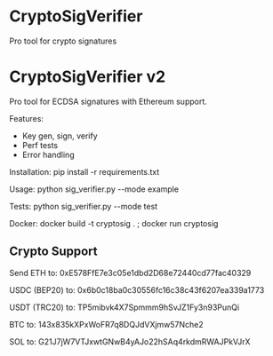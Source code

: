 # CryptoSigVerifier
Pro tool for crypto signatures
# CryptoSigVerifier v2
Pro tool for ECDSA signatures with Ethereum support.

Features:
- Key gen, sign, verify
- Perf tests
- Error handling

Installation:
pip install -r requirements.txt

Usage:
python sig_verifier.py --mode example

Tests: python sig_verifier.py --mode test

Docker: docker build -t cryptosig . ; docker run cryptosig

## Crypto Support

Send ETH to: 0xE578FfE7e3c05e1dbd2D68e72440cd77fac40329

USDC (BEP20) to: 0x6b0c18ba0c30556fc16c38c43f6207ea339a1773

USDT (TRC20) to: TP5mibvk4X7Spmmm9hSvJZ1Fy3n93PunQi

BTC to: 143x835kXPxWoFR7q8DQJdVXjmw57Nche2

SOL to: G21J7jW7VTJxwtGNwB4yAJo22hSAq4rkdmRWAJPkVJrX
